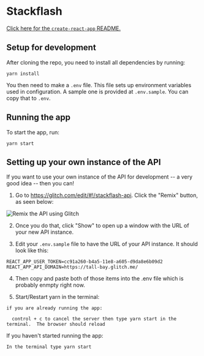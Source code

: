 # Stackflash

[Click here for the `create-react-app` README.](README.cra.md)

## Setup for development

After cloning the repo, you need to install all dependencies by running:

```
yarn install
```

You then need to make a `.env` file. This file sets up environment variables used in configuration. A sample one is provided at `.env.sample`. You can copy that to `.env`.

## Running the app

To start the app, run:

```
yarn start
```

## Setting up your own instance of the API

If you want to use your own instance of the API for development -- a very good idea -- then you can! 

1. Go to https://glitch.com/edit/#!/stackflash-api. Click the "Remix" button, as seen below:

![Remix the API using Glitch](docs/remix-api.png)

2. Once you do that, click "Show" to open up a window with the URL of your new API instance.

3. Edit your `.env.sample` file to have the URL of your API instance. It should look like this:

```
REACT_APP_USER_TOKEN=cc91a260-b4a5-11e8-a605-d9da8e6b09d2
REACT_APP_API_DOMAIN=https://tall-bay.glitch.me/
```
4. Then copy and paste both of those items into the .env file which is probably enmpty right now.  

5. Start/Restart yarn in the terminal:
  ```
  if you are already running the app:

    control + c to cancel the server then type yarn start in the terminal.  The browser should reload
  ```
  If you haven't started running the app:
  
    In the terminal type yarn start
